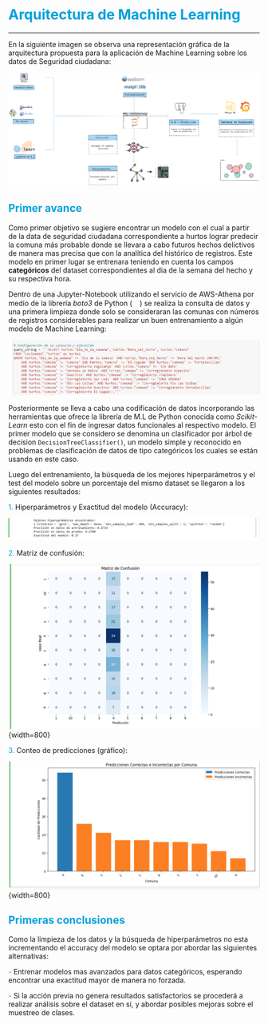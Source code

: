 # <span style="color: #00A1DD">Arquitectura de Machine Learning</span>
---
En la siguiente imagen se observa una representación gráfica de la arquitectura propuesta para la aplicación de Machine Learning sobre los datos de Seguridad ciudadana:

![Arquitectura](images\ArqML.png "ML_Arquitectura")

## <span style="color: #00A1DD">Primer avance</span>
Como primer objetivo se sugiere encontrar un modelo con el cual a partir de la data de seguridad ciudadana correspondiente a hurtos lograr predecir la comuna más probable donde se llevara a cabo futuros hechos delictivos de manera mas precisa que con la analítica del histórico de registros. Este modelo en primer lugar se entrenara teniendo en cuenta los campos **categóricos** del dataset correspondientes al dia de la semana del hecho y su respectiva hora.


Dentro de una Jupyter-Notebook utilizando el servicio de AWS-Athena por medio de la librería _boto3_ de Python (<img src="https://raw.githubusercontent.com/FortAwesome/Font-Awesome/0698449d50f2b95517562295a59d414afc68b369/svgs/brands/python.svg" width="15" height="15">) se realiza la consulta de datos y una primera limpieza donde solo se consideraran las comunas con números de registros considerables para realizar un buen entrenamiento a algún modelo de Machine Learning:

![Consulta](images\consulta.png "Consulta")

Posteriormente se lleva a cabo una codificación de datos incorporando las herramientas que ofrece la librería de M.L de Python conocida como _Scikit-Learn_ esto con el fin de ingresar datos funcionales al respectivo modelo. El primer modelo que se considero se denomina un clasificador por árbol de decision ```DecisionTreeClassifier()```, un modelo simple y reconocido en problemas de clasificación de datos de tipo categóricos los cuales se están usando en este caso.

Luego del entrenamiento, la búsqueda de los mejores hiperparámetros y el test del modelo sobre un porcentaje del mismo dataset se llegaron a los siguientes resultados:

<span style="color: #00A1DD">1.</span> Hiperparámetros y Exactitud del modelo (Accuracy):

![Accuracy](images\accuracy.png "Accuracy")

<span style="color: #00A1DD">2.</span> Matriz de confusión:

![Matriz](images\mc.png "Matriz"){width=800}

<span style="color: #00A1DD">3.</span> Conteo de predicciones (gráfico):

![Conteo](images\conteo.png "Conteo"){width=800}

## <span style="color: #00A1DD">Primeras conclusiones</span>
Como la limpieza de los datos y la búsqueda de hiperparámetros no esta incrementando el accuracy del modelo se optara por abordar las siguientes alternativas:

<span style="color: #00A1DD">-</span> Entrenar modelos mas avanzados para datos categóricos, esperando encontrar una exactitud mayor de manera no forzada.

<span style="color: #00A1DD">-</span> Si la acción previa no genera resultados satisfactorios se procederá a realizar análisis sobre el dataset en si, y abordar posibles mejoras sobre el muestreo de clases.
